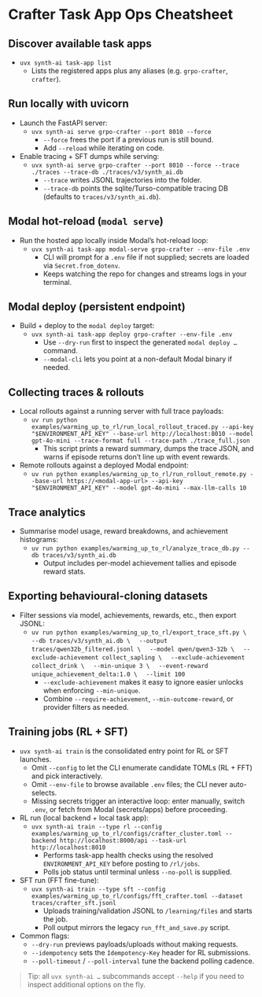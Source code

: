 # Crafter Task App Ops Cheatsheet

## Discover available task apps
- `uvx synth-ai task-app list`
  - Lists the registered apps plus any aliases (e.g. `grpo-crafter`, `crafter`).

## Run locally with uvicorn
- Launch the FastAPI server:
  - `uvx synth-ai serve grpo-crafter --port 8010 --force`
    - `--force` frees the port if a previous run is still bound.
    - Add `--reload` while iterating on code.
- Enable tracing + SFT dumps while serving:
  - `uvx synth-ai serve grpo-crafter --port 8010 --force --trace ./traces --trace-db ./traces/v3/synth_ai.db`
    - `--trace` writes JSONL trajectories into the folder.
    - `--trace-db` points the sqlite/Turso-compatible tracing DB (defaults to `traces/v3/synth_ai.db`).

## Modal hot-reload (`modal serve`)
- Run the hosted app locally inside Modal’s hot-reload loop:
  - `uvx synth-ai task-app modal-serve grpo-crafter --env-file .env`
    - CLI will prompt for a `.env` file if not supplied; secrets are loaded via `Secret.from_dotenv`.
    - Keeps watching the repo for changes and streams logs in your terminal.

## Modal deploy (persistent endpoint)
- Build + deploy to the `modal deploy` target:
  - `uvx synth-ai task-app deploy grpo-crafter --env-file .env`
    - Use `--dry-run` first to inspect the generated `modal deploy …` command.
    - `--modal-cli` lets you point at a non-default Modal binary if needed.

## Collecting traces & rollouts
- Local rollouts against a running server with full trace payloads:
  - `uv run python examples/warming_up_to_rl/run_local_rollout_traced.py --api-key "$ENVIRONMENT_API_KEY" --base-url http://localhost:8010 --model gpt-4o-mini --trace-format full --trace-path ./trace_full.json`
    - This script prints a reward summary, dumps the trace JSON, and warns if episode returns don’t line up with event rewards.
- Remote rollouts against a deployed Modal endpoint:
  - `uv run python examples/warming_up_to_rl/run_rollout_remote.py --base-url https://<modal-app-url> --api-key "$ENVIRONMENT_API_KEY" --model gpt-4o-mini --max-llm-calls 10`

## Trace analytics
- Summarise model usage, reward breakdowns, and achievement histograms:
  - `uv run python examples/warming_up_to_rl/analyze_trace_db.py --db traces/v3/synth_ai.db`
    - Output includes per-model achievement tallies and episode reward stats.

## Exporting behavioural-cloning datasets
- Filter sessions via model, achievements, rewards, etc., then export JSONL:
  - `uv run python examples/warming_up_to_rl/export_trace_sft.py \`
    `  --db traces/v3/synth_ai.db \`
    `  --output traces/qwen32b_filtered.jsonl \`
    `  --model qwen/qwen3-32b \`
    `  --exclude-achievement collect_sapling \`
    `  --exclude-achievement collect_drink \`
    `  --min-unique 3 \`
    `  --event-reward unique_achievement_delta:1.0 \`
    `  --limit 100`
    - `--exclude-achievement` makes it easy to ignore easier unlocks when enforcing `--min-unique`.
    - Combine `--require-achievement`, `--min-outcome-reward`, or provider filters as needed.

## Training jobs (RL + SFT)
- `uvx synth-ai train` is the consolidated entry point for RL or SFT launches.
  - Omit `--config` to let the CLI enumerate candidate TOMLs (RL + FFT) and pick interactively.
  - Omit `--env-file` to browse available `.env` files; the CLI never auto-selects.
  - Missing secrets trigger an interactive loop: enter manually, switch `.env`, or fetch from Modal (secrets/apps) before proceeding.
- RL run (local backend + local task app):
  - `uvx synth-ai train --type rl --config examples/warming_up_to_rl/configs/crafter_cluster.toml --backend http://localhost:8000/api --task-url http://localhost:8010`
    - Performs task-app health checks using the resolved `ENVIRONMENT_API_KEY` before posting to `/rl/jobs`.
    - Polls job status until terminal unless `--no-poll` is supplied.
- SFT run (FFT fine-tune):
  - `uvx synth-ai train --type sft --config examples/warming_up_to_rl/configs/fft_crafter.toml --dataset traces/crafter_sft.jsonl`
    - Uploads training/validation JSONL to `/learning/files` and starts the job.
    - Poll output mirrors the legacy `run_fft_and_save.py` script.
- Common flags:
  - `--dry-run` previews payloads/uploads without making requests.
  - `--idempotency` sets the `Idempotency-Key` header for RL submissions.
  - `--poll-timeout` / `--poll-interval` tune the backend polling cadence.

> Tip: all `uvx synth-ai …` subcommands accept `--help` if you need to inspect additional options on the fly.
